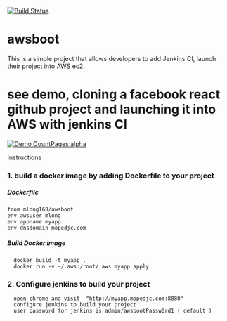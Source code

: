 [![Build Status](https://travis-ci.org/mlong168/awsboot.svg?branch=master)](https://travis-ci.org/mlong168/awsboot)

# awsboot

This is a simple project that allows developers to add Jenkins CI, launch their project into AWS ec2.

# see demo, cloning a facebook react github project and launching it into AWS with jenkins CI
[![Demo CountPages alpha](http://img.youtube.com/vi/RA11JGz8fSQ/default.jpg)](https://www.youtube.com/watch?v=RA11JGz8fSQ)

Instructions
### 1. build a docker image by adding Dockerfile to your project

##### Dockerfile
```
from mlong168/awsboot
env awsuser mlong
env appname myapp
env dnsdomain mopedjc.com
```      
        
##### Build Docker image     
      docker build -t myapp .
      docker run -v ~/.aws:/root/.aws myapp apply
    

### 2. Configure jenkins to build your project
      open chrome and visit  "http://myapp.mopedjc.com:8080"
      configure jenkins to build your project
      user password for jenkins is admin/awsbootPassw0rd1 ( default )

